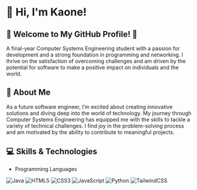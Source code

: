# 👋 Hi, I'm Kaone!

## 🌟 Welcome to My GitHub Profile! 🌟
A final-year Computer Systems Engineering student with a passion for development and a strong foundation in programming and networking. I thrive on the satisfaction of overcoming challenges and am driven by the potential for software to make a positive impact on individuals and the world.

## 🚀 About Me

As a future software engineer, I’m excited about creating innovative solutions and diving deep into the world of technology. My journey through Computer Systems Engineering has equipped me with the skills to tackle a variety of technical challenges. I find joy in the problem-solving process and am motivated by the ability to contribute to meaningful projects.

## 💻 Skills & Technologies

- Programming Languages

![Java](https://img.shields.io/badge/java-%23ED8B00.svg?style=for-the-badge&logo=openjdk&logoColor=white)
![HTML5](https://img.shields.io/badge/html5-%23E34F26.svg?style=for-the-badge&logo=html5&logoColor=white)
![CSS3](https://img.shields.io/badge/css3-%231572B6.svg?style=for-the-badge&logo=css3&logoColor=white)
![JavaScript](https://img.shields.io/badge/javascript-%23323330.svg?style=for-the-badge&logo=javascript&logoColor=%23F7DF1E)
![Python](https://img.shields.io/badge/python-3670A0?style=for-the-badge&logo=python&logoColor=ffdd54)
![TailwindCSS](https://img.shields.io/badge/tailwindcss-%2338B2AC.svg?style=for-the-badge&logo=tailwind-css&logoColor=white)

